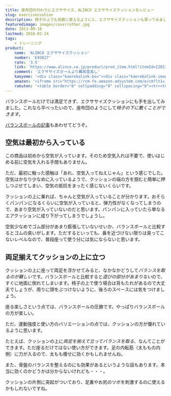 ```yaml
---
title: 座布団の代わりにエクササイズ、ALINCO エクササイズクッションをレビュー
slug: exercisecushion
description: 椅子の上でも気軽に使えるようにと、エクササイズクッションも買ってみました。座布団のような感じで椅子に敷いて使うことができます。普通に座って使えば腹筋を鍛えるのに、床に置いたエクササイズクッションの上に立てば内転筋を鍛えるのに活用できます。
featuredimage: images/cover/other.jpg
date: 2013-09-18
lastmod: 2016-02-24
tags: 
    - トレーニング
product:
    name: 'ALINCO エクササイズクッション'
    number: 'EXG027'
    rate: '3.5'
    link: 'https://www.alinco.co.jp/product/prod_item.html?itemId=I20110523039'
    comment: 'エクササイズボールより難易度高し'
    kaeyome: '<div class="kaerebalink-box"><div class="kaerebalink-image"><a href="https://www.amazon.co.jp/exec/obidos/ASIN/B00188ZITG/illusionspace-22/ref=nosim/" rel="nofollow" target="_blank"><img src="https://ecx.images-amazon.com/images/I/41N0zvBxXQL._SL160_.jpg" style="border: none;" /></a></div><div class="kaerebalink-info"><div class="kaerebalink-name"><a href="https://www.amazon.co.jp/exec/obidos/ASIN/B00188ZITG/illusionspace-22/ref=nosim/" rel="nofollow" target="_blank">ALINCO(アルインコ) エクササイズクッション EXG027</a><div class="kaerebalink-powered-date">posted with <a href="https://kaereba.com" rel="nofollow" target="_blank">カエレバ</a></div></div><div class="kaerebalink-detail"> ALINCO(アルインコ) 2012-04-05    </div><div class="kaerebalink-link1"><div class="shoplinkamazon"><a href="https://www.amazon.co.jp/gp/search?keywords=EXG027&__mk_ja_JP=%83J%83%5E%83J%83i&tag=illusionspace-22" rel="nofollow" target="_blank" title="アマゾン" >Amazonで購入</a></div><div class="shoplinkrakuten"><a href="https://hb.afl.rakuten.co.jp/hgc/0e95387f.f2aef20d.0e953880.25e412bd/?pc=http%3A%2F%2Fsearch.rakuten.co.jp%2Fsearch%2Fmall%2FEXG027%2F-%2Ff.1-p.1-s.1-sf.0-st.A-v.2%3Fx%3D0%26scid%3Daf_ich_link_urltxt%26m%3Dhttp%3A%2F%2Fm.rakuten.co.jp%2F" rel="nofollow" target="_blank" title="楽天市場" >楽天市場で購入</a></div></div></div><div class="booklink-footer" style="clear: left"></div></div>'
    amazon: '<iframe src="https://rcm-fe.amazon-adsystem.com/e/cm?lt1=_blank&bc1=000000&IS2=1&bg1=FFFFFF&fc1=000000&lc1=0000FF&t=illusionspace-22&o=9&p=8&l=as4&m=amazon&f=ifr&ref=ss_til&asins=B00188ZITG" style="width:120px;height:240px;" scrolling="no" marginwidth="0" marginheight="0" frameborder="0"></iframe>'
    rakuten: '<table border="0" cellpadding="0" cellspacing="0"><tr><td valign="top"><div style="border:1px solid;margin:0px;padding:6px 0px;width:120px;text-align:center;float:left"><a href="https://hb.afl.rakuten.co.jp/hgc/11b690d5.96501047.11b690d6.e8055ae6/?pc=http%3a%2f%2fitem.rakuten.co.jp%2fkenkocom%2fe026761h%2f%3fscid%3daf_link_tbl&m=http%3a%2f%2fm.rakuten.co.jp%2fkenkocom%2fi%2f10562490%2f" target="_blank"><img src="https://hbb.afl.rakuten.co.jp/hgb/?pc=http%3a%2f%2fthumbnail.image.rakuten.co.jp%2f%400_mall%2fkenkocom%2fcabinet%2fe026%2fe026761h_l.jpg%3f_ex%3d80x80&m=http%3a%2f%2fthumbnail.image.rakuten.co.jp%2f%400_mall%2fkenkocom%2fcabinet%2fe026%2fe026761h_l.jpg%3f_ex%3d64x64" alt="アルインコ エクササイズクッション EXG027/ALINCO(アルインコ)..." border="0" style="margin:0px;padding:0px"></a><p style="font-size:12px;line-height:1.4em;text-align:left;margin:0px;padding:2px 6px"><a href="https://hb.afl.rakuten.co.jp/hgc/11b690d5.96501047.11b690d6.e8055ae6/?pc=http%3a%2f%2fitem.rakuten.co.jp%2fkenkocom%2fe026761h%2f%3fscid%3daf_link_tbl&m=http%3a%2f%2fm.rakuten.co.jp%2fkenkocom%2fi%2f10562490%2f" target="_blank">アルインコ エクササイズクッション EXG027/ALINCO(アルインコ)...</a> </div></td></tr></table>'
---
```


バランスボールだけでは満足できず、エクササイズクッションにも手を出してみました。これなら平べったいので、座布団のようにして<em>椅子の下に敷くことができます</em>。

<a href="https://wantit.gcreate.jp/exerciseball/" title="バランスボール　ALINCO エクササイズボール">バランスボールの記事</a>もあわせてどうぞ。

## 空気は最初から入っている


この商品は初めから空気が入っています。そのため空気入れは不要で、使いはじめる前に空気を入れる手間もありません。

ただ、最初に触った感触は「あれ、空気入ってねえじゃん」という感じでした。空気はかなり少なめに入っているようで、クッションの端の方を掴むと簡単に押しつぶせてしまい、空気の抵抗をまったく感じないくらいです。

クッションの上に乗れば、ちゃんと空気が入っていることが分かります。おそらくパンパンになるくらいに空気が入っていると、弾力性がなくなってしまうので、あまり空気が入っていないのだと思います。パンパンに入っていたら単なるエアクッションに成り下がってしまうでしょうし。

空気少なめでゴム部分があまり膨張していないせいか、バランスボールと比較するとゴムの臭いがします。ただするといっても、鼻を近づけない限りは臭ってこないレベルなので、普段座って使う分には気にならないと思います。


## 両足揃えてクッションの上に立つ


クッションの上に座って両足を浮かせてみると、なかなかどうして<em>バランスを取るのが難しい</em>です。バランスボールと比較すると<em>遊びの部分があまりない</em>ので、すぐに地面に倒れてしまいます。椅子の上で使う場合は背もたれがあるので大丈夫でしょうが、周りに頭をぶつけないように、後ろのスペースには気をつけましょう。

座る楽しさという点では、バランスボールの圧勝です。やっぱりバランスボールの方が楽しい。

ただ、運動強度と使い方のバリエーションの点では、クッションの方が優れているように思います。

たとえば、クッションの上に<em>両足を揃えて立ってバランスを取る</em>、なんてことができます。ただ座るだけではない使い方ができます。足の内転筋（太ももの内側）に力が入るので、太もも痩せに効くかもしれませんね。

また、骨盤のバランスを整えるのにも効果があるというような話もあります。本当に効くのかどうかは分からないけれども・・・。

クッションの片側に突起がついており、足裏やお尻のツボを刺激するのに使えるかもしれないですね。
